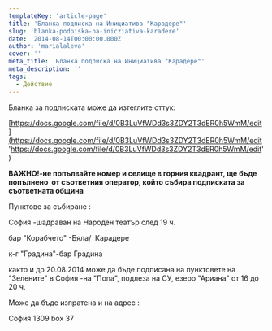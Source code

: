 ```yaml
---
templateKey: 'article-page'
title: 'Бланка подписка на Инициатива "Карадере"'
slug: 'blanka-podpiska-na-inicziativa-karadere'
date: '2014-08-14T00:00:00.000Z'
author: 'marialaleva'
cover: ''
meta_title: 'Бланка подписка на Инициатива "Карадере"'
meta_description: ''
tags:
  - Действие
---
```


Бланка за подписката може да изтеглите оттук:

[https://docs.google.com/file/d/0B3LuVfWDd3s3ZDY2T3dER0h5WmM/edit](https://docs.google.com/file/d/0B3LuVfWDd3s3ZDY2T3dER0h5WmM/edit 'https://docs.google.com/file/d/0B3LuVfWDd3s3ZDY2T3dER0h5WmM/edit')

**ВАЖНО!-не попълвайте номер и селище в горния квадрант, ще бъде попълнено  от съответния оператор, който събира подписката за съответната община**

Пунктове за събиране :

София -шадраван на Народен театър след 19 ч.

бар "Корабчето" -Бяла/  Карадере

к-г "Градина"-бар Градина

както и до 20.08.2014 може да бъде подписана на пунктовете на "Зелените" в София -на "Попа", подлеза на СУ, езеро "Ариана" от 16 до 20 ч.

Може да бъде изпратена и на адрес :

София 1309 box 37
